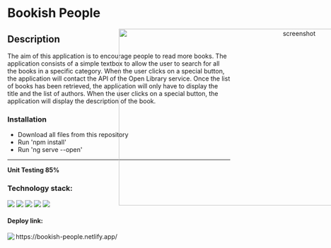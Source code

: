 <h1>Bookish People </h1>
<div align="center">
<img src="https://github.com/ery-tech/BookishPeople/assets/117271118/22f0a693-2a7c-485e-9646-c01a553e2848" width="800px" height="400px" style="position:absolute" frameBorder="0" class="giphy-embed" alt="screenshot"/>
</div>
<h2> Description </h2>
The aim of this application is to encourage people to read more books.
The application  consists of a simple textbox  to allow the user to search for all the books in a specific category.
When the user clicks on a special button, the application will contact the API of the Open Library  service. Once the list of books has been retrieved, the application will only have to display the title and the list of authors.
When the user clicks on a special button, the application will display the description of the book.




<h3>Installation  </h3>
<p> <ul>  
<li>Download all files from this repository  </li>
<li>Run 'npm install'     </li>
<li>Run 'ng serve --open'  </li>
</ul>  </p>
<hr>

<p > <strong>Unit Testing 85% </strong> </p>
<h3>Technology stack: </h3>
<span>
<img src="https://img.shields.io/badge/html5-%23E34F26.svg?style=for-the-badge&logo=html5&logoColor=white" />
<img src="https://img.shields.io/badge/angular-%23DD0031.svg?style=for-the-badge&logo=angular&logoColor=white"    />
<img src="https://img.shields.io/badge/rxjs-%23B7178C.svg?style=for-the-badge&logo=reactivex&logoColor=white" />
<img src="https://img.shields.io/badge/bootstrap-%23563D7C.svg?style=for-the-badge&logo=bootstrap&logoColor=white"    />
<img src="https://img.shields.io/badge/jasmine-%238A4182.svg?style=for-the-badge&logo=jasmine&logoColor=white"    />
  </span>


   <h4>Deploy link:     </h4>
  <span> 
  <img align="left" src="https://img.shields.io/badge/netlify-%23000000.svg?style=for-the-badge&logo=netlify&logoColor=#00C7B7  ">
   https://bookish-people.netlify.app/
</span>
